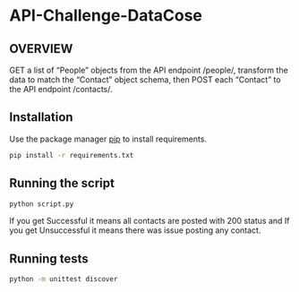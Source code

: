 # API-Challenge-DataCose

## OVERVIEW

GET a list of “People” objects from the API endpoint /people/, transform the data to match the “Contact” object schema, then POST each “Contact” to the API endpoint /contacts/.

## Installation

Use the package manager [pip](https://pip.pypa.io/en/stable/) to install requirements.

```bash
pip install -r requirements.txt
```

## Running the script

```bash
python script.py
```

If you get Successful it means all contacts are posted with 200 status and If you get Unsuccessful it means there was issue posting any contact.

## Running tests

```bash
python -m unittest discover
```
